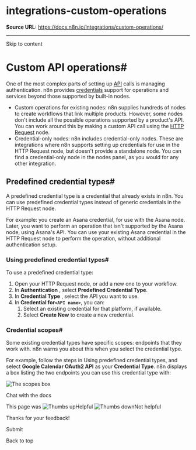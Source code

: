 # integrations-custom-operations

**Source URL:** https://docs.n8n.io/integrations/custom-operations/

---

Skip to content 

[ ](https://github.com/n8n-io/n8n-docs/edit/main/docs/integrations/custom-operations.md "Edit this page")

# Custom API operations#

One of the most complex parts of setting up [API](../../glossary/#api) calls is managing authentication. n8n provides [credentials](../../glossary/#credential-n8n) support for operations and services beyond those supported by built-in nodes.

  * Custom operations for existing nodes: n8n supplies hundreds of nodes to create workflows that link multiple products. However, some nodes don't include all the possible operations supported by a product's API. You can work around this by making a custom API call using the [HTTP Request](../builtin/core-nodes/n8n-nodes-base.httprequest/) node.
  * Credential-only nodes: n8n includes credential-only nodes. These are integrations where n8n supports setting up credentials for use in the HTTP Request node, but doesn't provide a standalone node. You can find a credential-only node in the nodes panel, as you would for any other integration.



## Predefined credential types#

A predefined credential type is a credential that already exists in n8n. You can use predefined credential types instead of generic credentials in the HTTP Request node.

For example: you create an Asana credential, for use with the Asana node. Later, you want to perform an operation that isn't supported by the Asana node, using Asana's API. You can use your existing Asana credential in the HTTP Request node to perform the operation, without additional authentication setup.

### Using predefined credential types#

To use a predefined credential type:

  1. Open your HTTP Request node, or add a new one to your workflow.
  2. In **Authentication** , select **Predefined Credential Type**.
  3. In **Credential Type** , select the API you want to use. 
  4. In **Credential for`<API name>`**, you can:
     1. Select an existing credential for that platform, if available.
     2. Select **Create New** to create a new credential.



### Credential scopes#

Some existing credential types have specific scopes: endpoints that they work with. n8n warns you about this when you select the credential type.

For example, follow the steps in Using predefined credential types, and select **Google Calendar OAuth2 API** as your **Credential Type**. n8n displays a box listing the two endpoints you can use this credential type with:

![The scopes box](../../_images/integrations/custom-operations/scopes.png)

Chat with the docs

This page was ![Thumbs up](/_images/assets/thumb_up.png)Helpful  ![Thumbs down](/_images/assets/thumb_down.png)Not helpful 

Thanks for your feedback! 

Submit 

Back to top